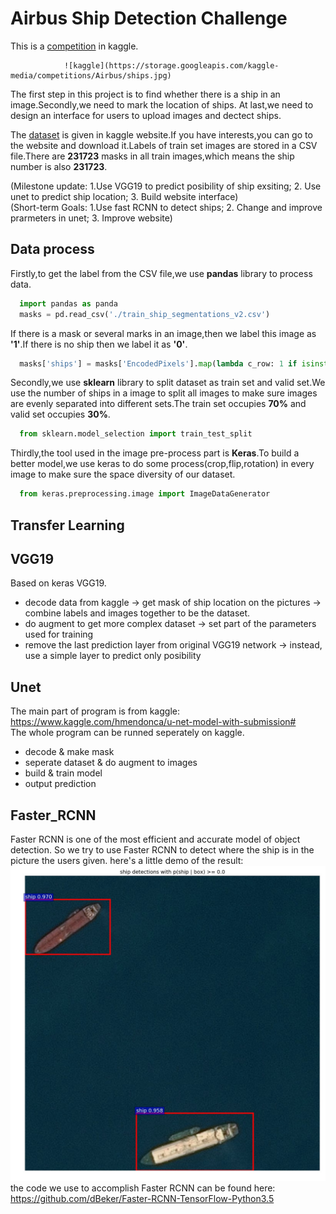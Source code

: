 Airbus Ship Detection Challenge
=

This is a [competition](https://www.kaggle.com/c/airbus-ship-detection) in kaggle.

                ![kaggle](https://storage.googleapis.com/kaggle-media/competitions/Airbus/ships.jpg)

The first step in this project is to find whether there is a ship in an image.Secondly,we need to mark the location of ships.
At last,we need to design an interface for users to upload images and dectect ships.

The [dataset](https://www.kaggle.com/c/airbus-ship-detection/data) is given in kaggle website.If you have interests,you can go to the website and download it.Labels of train set images are stored in a CSV file.There are **231723** masks in all train images,which means the ship number is also **231723**.

(Milestone update: 1.Use VGG19 to predict posibility of ship exsiting; 2. Use unet to predict ship location; 3. Build website interface)<br>
(Short-term Goals: 1.Use fast RCNN to detect ships; 2. Change and improve prarmeters in unet; 3. Improve website)

Data process
-
Firstly,to get the label from the CSV file,we use **pandas** library to process data.
```python
  import pandas as panda
  masks = pd.read_csv('./train_ship_segmentations_v2.csv')
```

If there is a mask or several marks in an image,then we label this image as **'1'**.If there is no ship then we label it 
as **'0'**.

```python
  masks['ships'] = masks['EncodedPixels'].map(lambda c_row: 1 if isinstance(c_row, str) else 0)
```

Secondly,we use **sklearn** library to split dataset as train set and valid set.We use the number of ships in a image to split all images to make sure images are evenly separated into different sets.The train set occupies **70%** and valid set occupies **30%**.
```python
  from sklearn.model_selection import train_test_split
```

Thirdly,the tool used in the image pre-process part is **Keras**.To build a better model,we use keras to do some process(crop,flip,rotation) in every image to make sure the space diversity of our dataset.
```python
  from keras.preprocessing.image import ImageDataGenerator
```

Transfer Learning
-

VGG19
-
Based on keras VGG19.<br>
* decode data from kaggle -> get mask of ship location on the pictures -> combine labels and images together to be the dataset.<br>
* do augment to get more complex dataset -> set part of the parameters used for training<br>
* remove the last prediction layer from original VGG19 network -> instead, use a simple layer to predict only posibility

Unet
-
The main part of program is from kaggle: https://www.kaggle.com/hmendonca/u-net-model-with-submission# <br>
The whole program can be runned seperately on kaggle.<br>
* decode & make mask
* seperate dataset & do augment to images
* build & train model
* output prediction

Faster_RCNN
-
Faster RCNN is one of the most efficient and accurate model of object detection. So we try to use Faster RCNN to detect where the ship is in the picture the users given.
here's a little demo of the result:
![](https://github.com/Junoth/AirbusShipDetection/blob/master/Faster%20RCNN/picFaster2000iter2.jpg)
the code we use to accomplish Faster RCNN can be found here:
https://github.com/dBeker/Faster-RCNN-TensorFlow-Python3.5
